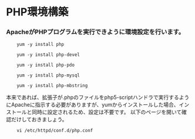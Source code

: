 # PHP環境構築
### ApacheがPHPプログラムを実行できように環境設定を行います。
```
	yum -y install php
	
	yum -y install php-devel
	
	yum -y install php-pdo
	
	yum -y install php-mysql
	
	yum -y install php-mbstring
```
本来であれば、拡張子が.phpのファイルをphp5-scriptハンドラで実行するようにApacheに指示する必要がありますが、yumからインストールした場合、インストールと同時に設定されるため、設定は不要です。
以下のページを開いて確認だけしておきましょう。
```
	vi /etc/httpd/conf.d/php.conf
```

